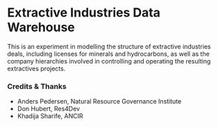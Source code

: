# Extractive Industries Data Warehouse

This is an experiment in modelling the structure of extractive industries deals, including licenses for minerals and hydrocarbons, as well as the company hierarchies involved in controlling and operating the resulting extractives projects.


### Credits & Thanks

* Anders Pedersen, Natural Resource Governance Institute
* Don Hubert, Res4Dev
* Khadija Sharife, ANCIR
